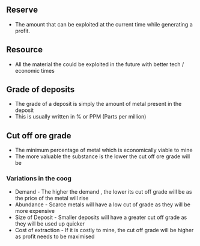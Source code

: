 ## Reserve
- The amount that can be exploited at the current time while generating a profit.

## Resource 
- All the material the could be exploited in the future with better tech / economic times

## Grade of deposits
- The grade of a deposit is simply the amount of metal present in the deposit
- This is usually written in % or PPM (Parts per million)

## Cut off ore grade
- The minimum percentage of metal which is economically viable to mine
- The more valuable the substance is the lower the cut off ore grade will be

### Variations in the coog
- Demand - The higher the demand , the lower its cut off grade will be as the price of the metal will rise
- Abundance - Scarce metals will have a low cut of grade as they will be more expensive
- Size of Deposit - Smaller deposits will have a greater cut off grade as they will be used up quicker
- Cost of extraction - If it is costly to mine, the cut off grade will be higher as profit needs to be maximised